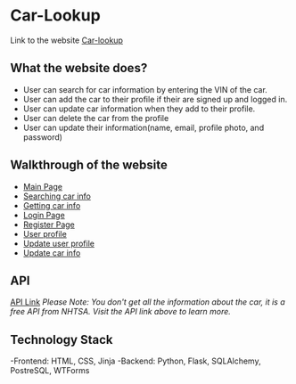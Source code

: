 # Car-Lookup

Link to the website [Car-lookup](https://car-lookup.onrender.com)

## What the website does?

- User can search for car information by entering the VIN of the car.
- User can add the car to their profile if their are signed up and logged in.
- User can update car information when they add to their profile.
- User can delete the car from the profile
- User can update their information(name, email, profile photo, and password)

## Walkthrough of the website

- [Main Page](/Userflow_pics/main.png)
- [Searching car info](/Userflow_pics/search.png)
- [Getting car info](/Userflow_pics/car-info.png)
- [Login Page](/Userflow_pics/login.png)
- [Register Page](/Userflow_pics/registration.png)
- [User profile](/Userflow_pics/user-profile.png)
- [Update user profile](/Userflow_pics/user-update.png)
- [Update car info](/Userflow_pics/update-car-info.png)

## API

[API Link](https://vpic.nhtsa.dot.gov/api/)
_Please Note: You don't get all the information about the car, it is a free API from NHTSA. Visit the API link above to learn more._

## Technology Stack

-Frontend: HTML, CSS, Jinja
-Backend: Python, Flask, SQLAlchemy, PostreSQL, WTForms
